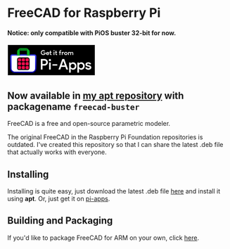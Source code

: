 # FreeCAD for Raspberry Pi

#### Notice: only compatible with PiOS buster 32-bit for now.

[![badge](https://github.com/Botspot/pi-apps/blob/master/icons/badge.png?raw=true)](https://github.com/Botspot/pi-apps)  

## Now available in [my apt repository](https://github.com/raspbian-addons/raspbian-addons) with packagename `freecad-buster`

FreeCAD is a free and open-source parametric modeler. 

The original FreeCAD in the Raspberry Pi Foundation repositories is outdated. I've created this repository so that I can share the latest .deb file that actually works with everyone.

## Installing
Installing is quite easy, just download the latest .deb file [here](https://github.com/ryanfortner/freecad-rpi/releases/latest) and install it using **apt**. Or, just get it on [pi-apps](https://github.com/Botspot/pi-apps/).

## Building and Packaging
If you'd like to package FreeCAD for ARM on your own, click [here](https://github.com/ryanfortner/freecad-rpi/blob/main/PACKAGE.md).
